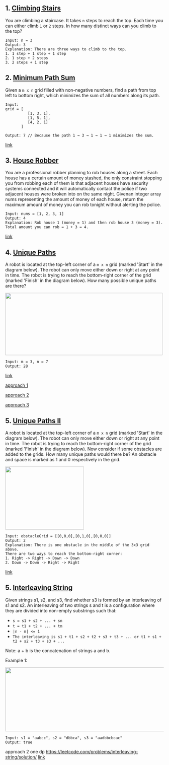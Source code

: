 
## 1. [Climbing Stairs](./ClimbingStairs.cpp)
You are climbing a staircase. It takes `n` steps to reach the top.
Each time you can either climb `1` or `2` steps. In how many distinct ways can you climb to the top?
```
Input: n = 3
Output: 3
Explanation: There are three ways to climb to the top.
1. 1 step + 1 step + 1 step
2. 1 step + 2 steps
3. 2 steps + 1 step
```

## 2. [Minimum Path Sum](./MinimumPathSum.cpp)
Given a `m x n` grid filled with non-negative numbers, find a path from top left to bottom right, which minimizes the sum of all numbers along its path.
```
Input:
grid = [
          [1, 3, 1],
          [1, 5, 1],
          [4, 2, 1]
       ]

Output: 7 // Because the path 1 → 3 → 1 → 1 → 1 minimizes the sum.
```
[link](https://leetcode.com/problems/minimum-path-sum/)


## 3. [House Robber](./HouseRobber.cpp)
You are a professional robber planning to rob houses along a street. Each house has a certain amount of money stashed, the only
constraint stopping you from robbing each of them is that adjacent houses have security systems connected and it will automatically
contact the police if two adjacent houses were broken into on the same night.
Givenan integer array nums representing the amount of money of each house, return the maximum amount of money you can rob tonight
without alerting the police.
```
Input: nums = [1, 2, 3, 1]
Output: 4
Explanation: Rob house 1 (money = 1) and then rob house 3 (money = 3).
Total amount you can rob = 1 + 3 = 4.
```
[link](https://leetcode.com/problems/house-robber/)


## 4. [Unique Paths](./UniquePaths.cpp)
A robot is located at the top-left corner of a `m x n` grid (marked 'Start' in the diagram below).
The robot can only move either down or right at any point in time. The robot is trying to reach the bottom-right corner of the grid (marked 'Finish' in the diagram below).
How many possible unique paths are there?

<img alt="" src="https://assets.leetcode.com/uploads/2018/10/22/robot_maze.png" style="width: 500px; height: 198px;">

```
Input: m = 3, n = 7
Output: 28

```
[link](https://leetcode.com/problems/unique-paths/)

[approach 1](./UniquePaths.cpp)

[approach 2](./UniquePaths2.cpp)

[approach 3](./UniquePaths3.cpp)


## 5. [Unique Paths II](./UniquePathsII.cpp)
A robot is located at the top-left corner of a `m x n` grid (marked 'Start' in the diagram below).
The robot can only move either down or right at any point in time. The robot is trying to reach the bottom-right corner of the grid (marked 'Finish' in the diagram below).
Now consider if some obstacles are added to the grids. How many unique paths would there be?
An obstacle and space is marked as 1 and 0 respectively in the grid.

<img alt="" src="https://assets.leetcode.com/uploads/2020/11/04/robot1.jpg" style="width: 250px; height: 200px;">

```
Input: obstacleGrid = [[0,0,0],[0,1,0],[0,0,0]]
Output: 2
Explanation: There is one obstacle in the middle of the 3x3 grid above.
There are two ways to reach the bottom-right corner:
1. Right -> Right -> Down -> Down
2. Down -> Down -> Right -> Right
```

[link](https://leetcode.com/problems/unique-paths-ii/)


## 5. [Interleaving String](./InterleavingString.cpp)
Given strings s1, s2, and s3, find whether s3 is formed by an interleaving of s1 and s2.
An interleaving of two strings s and t is a configuration where they are divided into non-empty substrings such that:

- `s = s1 + s2 + ... + sn`
- `t = t1 + t2 + ... + tm`
- `|n - m| <= 1`
- `The interleaving is s1 + t1 + s2 + t2 + s3 + t3 + ... or t1 + s1 + t2 + s2 + t3 + s3 + ...`

Note: a + b is the concatenation of strings a and b.

Example 1:

<img alt="" src="https://assets.leetcode.com/uploads/2020/09/02/interleave.jpg" style="width: 561px; height: 203px;">

```
Input: s1 = "aabcc", s2 = "dbbca", s3 = "aadbbcbcac"
Output: true
```

approach 2
one dp
https://leetcode.com/problems/interleaving-string/solution/
[link](https://leetcode.com/problems/interleaving-string/solution/)
